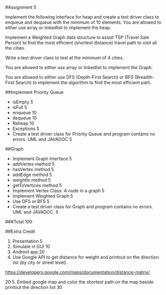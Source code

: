 #Assignment 5

Implement the following interface for heap and create a test driver class to enqueue and dequeue with the minimum of 10 elements. You are allowed to either use array or linkedlist to implement the heap.

Implement a Weighted Graph data structure to assist TSP (Travel Sale Person) to find the most efficient (shortest distance) travel path to visit all the cities.

Write a test driver class to test at the minimum of 4 cities.

You are allowed to either use array or linkedlist to implement the Graph.

You are allowed to either use DFS (Depth-First Search) or BFS (Breadth-First Search) to implement the algorithm to find the most efficient path.

##Implement Priority Queue
 
- isEmpty	5
- isFull	5
- enqueue	10
- dequeue	10
- Reheap	10
- Exceptions	5
- Create a test driver class for Priority Queue and program contains no errors. UML and JAVADOC	5
 	 
##Graph	 
- Implement Graph Interface	5
- addVertex method	5
- hasVertex method	5
- addEdge method	5
- weightIs method	5
- getToVertices method	5
- Implement Vertex Class: A node in a graph	5
- Implement Weighted Graph	5
- Use DFS or BFS	5
- Create a test driver class for Graph and program contains no errors. UML and JAVADOC.	5
 	 
###Total	100
 	 
##Extra Credit	 
1. Presentation	 5
2. Simulate in GUI	 10
3. Android app	 20
4. Use Google API to get distance for weight and printout on the direction list (by city or street level).

https://developers.google.com/maps/documentation/distance-matrix/

 20
5. Embed google map and color the shortest path on the map beside printout the direction list                       30